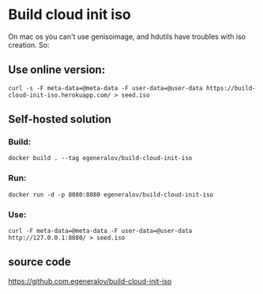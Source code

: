# Build cloud init iso

On mac os you can't use genisoimage, and hdutils have troubles with iso creation. So:

## Use online version:

    curl -s -F meta-data=@meta-data -F user-data=@user-data https://build-cloud-init-iso.herokuapp.com/ > seed.iso

## Self-hosted solution

### Build:

    docker build . --tag egeneralov/build-cloud-init-iso

### Run:

    docker run -d -p 8080:8080 egeneralov/build-cloud-init-iso

### Use:

    curl -F meta-data=@meta-data -F user-data=@user-data http://127.0.0.1:8080/ > seed.iso

## source code

https://github.com.egeneralov/build-cloud-init-iso
